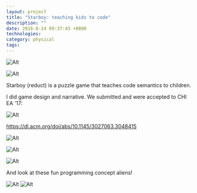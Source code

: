 ```yaml
---
layout: project
title: "Starboy: teaching kids to code"
description: ""
date: 2016-8-14 09:37:43 +0800
technologies:
category: physical
tags:
---
```


![Alt]({{site.baseurl}}/img/starboy/starboy1.png/)

![Alt]({{site.baseurl}}/img/starboy/starboy2.jpg/)

Starboy (reduct) is a puzzle game that teaches code semantics to children.

I did game design and narrative. We submitted and were accepted to CHI EA '17:

![Alt]({{site.baseurl}}/img/starboy/chi.png/)

https://dl.acm.org/doi/abs/10.1145/3027063.3048415


![Alt]({{site.baseurl}}/img/starboy/starboy5.png/)

![Alt]({{site.baseurl}}/img/starboy/starboy3.jpg/)

![Alt]({{site.baseurl}}/img/starboy/starboy4.jpg/)

And look at these fun programming concept aliens!

![Alt]({{site.baseurl}}/img/starboy/aliens1.jpg/)
![Alt]({{site.baseurl}}/img/starboy/aliens2.jpg/)
